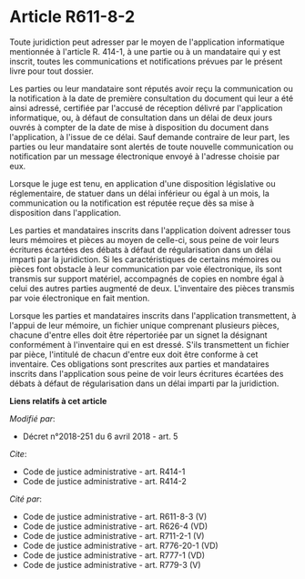 # Article R611-8-2

Toute juridiction peut adresser par le moyen de l'application informatique mentionnée à l'article R. 414-1, à une partie ou à
un mandataire qui y est inscrit, toutes les communications et notifications prévues par le présent livre pour tout dossier.

Les parties ou leur mandataire sont réputés avoir reçu la communication ou la notification à la date de première consultation
du document qui leur a été ainsi adressé, certifiée par l'accusé de réception délivré par l'application informatique, ou, à
défaut de consultation dans un délai de deux jours ouvrés à compter de la date de mise à disposition du document dans
l'application, à l'issue de ce délai. Sauf demande contraire de leur part, les parties ou leur mandataire sont alertés de
toute nouvelle communication ou notification par un message électronique envoyé à l'adresse choisie par eux.

Lorsque le juge est tenu, en application d'une disposition législative ou réglementaire, de statuer dans un délai inférieur
ou égal à un mois, la communication ou la notification est réputée reçue dès sa mise à disposition dans l'application.

Les parties et mandataires inscrits dans l'application doivent adresser tous leurs mémoires et pièces au moyen de celle-ci,
sous peine de voir leurs écritures écartées des débats à défaut de régularisation dans un délai imparti par la juridiction.
Si les caractéristiques de certains mémoires ou pièces font obstacle à leur communication par voie électronique, ils sont
transmis sur support matériel, accompagnés de copies en nombre égal à celui des autres parties augmenté de deux. L'inventaire
des pièces transmis par voie électronique en fait mention.

Lorsque les parties et mandataires inscrits dans l'application transmettent, à l'appui de leur mémoire, un fichier unique
comprenant plusieurs pièces, chacune d'entre elles doit être répertoriée par un signet la désignant conformément à
l'inventaire qui en est dressé. S'ils transmettent un fichier par pièce, l'intitulé de chacun d'entre eux doit être conforme
à cet inventaire. Ces obligations sont prescrites aux parties et mandataires inscrits dans l'application sous peine de voir
leurs écritures écartées des débats à défaut de régularisation dans un délai imparti par la juridiction.

**Liens relatifs à cet article**

_Modifié par_:

  - Décret n°2018-251 du 6 avril 2018 - art. 5

_Cite_:

  - Code de justice administrative - art. R414-1
  - Code de justice administrative - art. R414-2

_Cité par_:

  - Code de justice administrative - art. R611-8-3 (V)
  - Code de justice administrative - art. R626-4 (VD)
  - Code de justice administrative - art. R711-2-1 (V)
  - Code de justice administrative - art. R776-20-1 (VD)
  - Code de justice administrative - art. R777-1 (VD)
  - Code de justice administrative - art. R779-3 (V)
